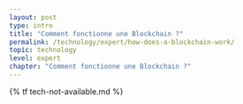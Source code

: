 ```yaml
---
layout: post
type: intro
title: "Comment fonctionne une Blockchain ?"
permalink: /technology/expert/how-does-a-blockchain-work/
topic: technology
level: expert
chapter: "Comment fonctionne une Blockchain ?"
---
```


{% tf tech-not-available.md %}
